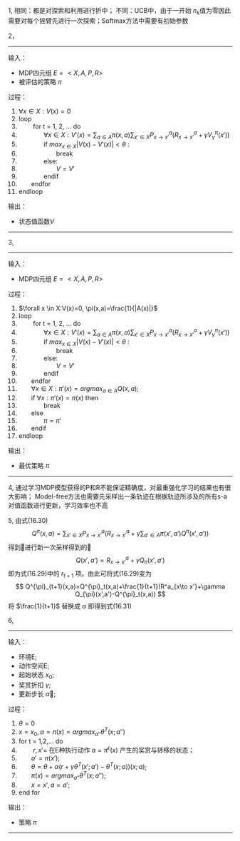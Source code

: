 1,
相同：都是对探索和利用进行折中；
不同：UCB中，由于一开始 $n_k$值为零因此需要对每个摇臂先进行一次探索；Softmax方法中需要有初始参数

2，

---
输入：
- MDP四元组 $E=<X, A, P, R>$
- 被评估的策略 $\pi$

过程：
1. $\forall x \in X:V(x)=0$
2. loop
2. &emsp;&emsp; for t = 1, 2, ... do
3. &emsp;&emsp;&emsp;&emsp;$\forall x \in X:V'(x)=\sum_{a\in A}\pi(x,a)\sum_{x'\in X}P^a_{x\to x'}(R^a_{x\to x'}+\gamma V^{\pi}_{\gamma}(x'))$
4. &emsp;&emsp;&emsp;&emsp;if $max_{x\in X}|V(x)-V'(x)|<\theta$ :
5. &emsp;&emsp;&emsp;&emsp;&emsp;&emsp;break
6. &emsp;&emsp;&emsp;&emsp;else:
7. &emsp;&emsp;&emsp;&emsp;&emsp;&emsp;$V=V'$
8. &emsp;&emsp;&emsp;&emsp;endif
9. &emsp;&emsp;endfor
10. endloop

输出：
- 状态值函数$V$
---

3,

---
输入：
- MDP四元组 $E=<X, A, P, R>$

过程：
1. $\forall x \in X:V(x)=0, \pi(x,a)=\frac{1}{|A(x)|}$
2. loop
2. &emsp;&emsp; for t = 1, 2, ... do
3. &emsp;&emsp;&emsp;&emsp;$\forall x \in X:V'(x)=\sum_{a\in A}\pi(x,a)\sum_{x'\in X}P^a_{x\to x'}(R^a_{x\to x'}+\gamma V^{\pi}_{\gamma}(x'))$
4. &emsp;&emsp;&emsp;&emsp;if $max_{x\in X}|V(x)-V'(x)|<\theta$ :
5. &emsp;&emsp;&emsp;&emsp;&emsp;&emsp;break
6. &emsp;&emsp;&emsp;&emsp;else:
7. &emsp;&emsp;&emsp;&emsp;&emsp;&emsp;$V=V'$
8. &emsp;&emsp;&emsp;&emsp;endif
9. &emsp;&emsp;endfor
10. &emsp;&emsp;$\forall x\in X:\pi'(x)=argmax_{a\in A}Q(x,a);$
11. &emsp;&emsp;if $\forall x :\pi'(x)=\pi(x)$ then
12. &emsp;&emsp;&emsp;&emsp;break
13. &emsp;&emsp;else
14. &emsp;&emsp;&emsp;&emsp;$\pi=\pi'$
15. &emsp;&emsp;endif
16. endloop

输出：
- 最优策略 $\pi$
---

4, 通过学习MDP模型获得的P和R不能保证精确度，对最重强化学习的结果也有很大影响； Model-free方法也需要先采样出一条轨迹在根据轨迹所涉及的所有s-a对值函数进行更新，学习效率也不高

5,
由式(16.30)
$$ Q^{\pi}(x,a)=\sum_{x' \in X}P^a_{x \rightarrow x'}(R^a_{x \rightarrow x'}+\gamma\sum_{a' \in A}\pi(x',a')Q^{\pi}(x',a')) $$
得到进行新一次采样得到的
$$Q(x',a')=R^a_{x\to x'}+\gamma Q_{\pi}(x',a')$$
即为式(16.29)中的 $r_{t+1}$ 项。由此可将式(16.29)变为
$$ Q^{\pi}_{t+1}(x,a)=Q^{\pi}_t(x,a)+\frac{1}{t+1}(R^a_{x\to x'}+\gamma Q_{\pi}(x',a')-Q^{\pi}_t(x,a)) $$
将 $\frac{1}{t+1}$ 替换成 $\alpha$ 即得到式(16.31)

6,

---
输入：
- 环境E;
- 动作空间E;
- 起始状态 $x_0$;
- 奖赏折扣 $\gamma$;
- 更新步长 $\alpha$;

过程：
1. $\theta=0$
2. $x=x_0,\alpha=\pi(x)=argmax_{a''}\theta^T(x;a'')$
3. for t = 1,2,... do
4. &emsp;&emsp; $r,x'=$ 在E种执行动作 $a=\pi^{\epsilon}(x)$ 产生的奖赏与转移的状态；
5. &emsp;&emsp;$a'=\pi(x')$;
6. &emsp;&emsp;$\theta=\theta+\alpha(r+\gamma\theta^T(x';a')-\theta^T(x;a))(x;a)$;
7. &emsp;&emsp;$\pi(x)=argmax_{a''}\theta^T(x;a'')$;
8. &emsp;&emsp;$x=x',a=a'$;
9. end for

输出：
- 策略 $\pi$
---
